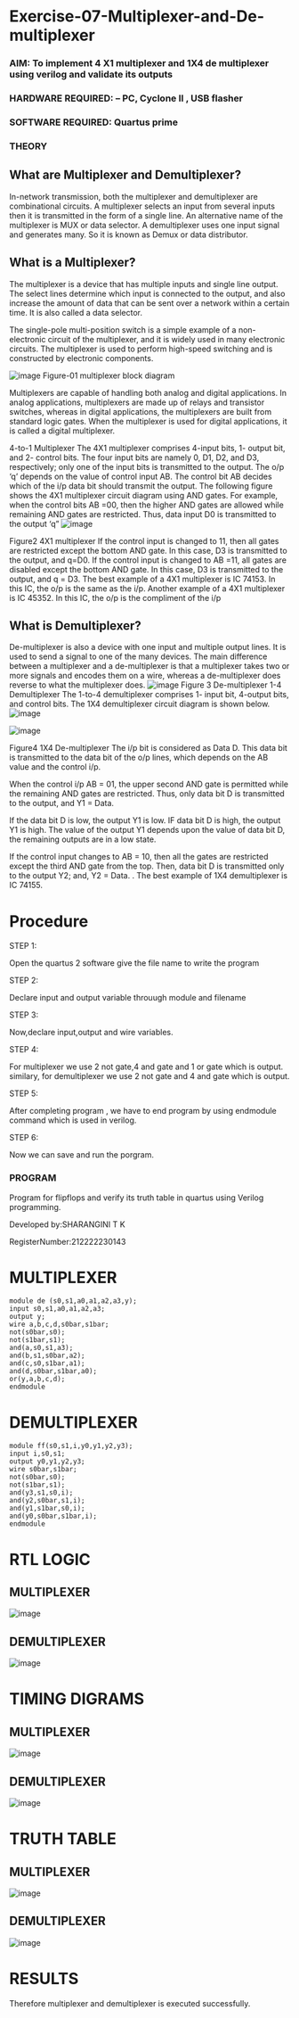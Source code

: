 # Exercise-07-Multiplexer-and-De-multiplexer
### AIM: To implement 4 X1 multiplexer and 1X4 de multiplexer using verilog and validate its outputs
### HARDWARE REQUIRED:  – PC, Cyclone II , USB flasher
### SOFTWARE REQUIRED:   Quartus prime
### THEORY 

## What are Multiplexer and Demultiplexer?
In-network transmission, both the multiplexer and demultiplexer are combinational circuits. A multiplexer selects an input from several inputs then it is transmitted in the form of a single line. An alternative name of the multiplexer is MUX or data selector. A demultiplexer uses one input signal and generates many. So it is known as Demux or data distributor.

## What is a Multiplexer?
The multiplexer is a device that has multiple inputs and single line output. The select lines determine which input is connected to the output, and also increase the amount of data that can be sent over a network within a certain time. It is also called a data selector.

The single-pole multi-position switch is a simple example of a non-electronic circuit of the multiplexer, and it is widely used in many electronic circuits. The multiplexer is used to perform high-speed switching and is constructed by electronic components.

![image](https://user-images.githubusercontent.com/36288975/170912485-73c395c7-23c0-4e78-a53d-a2f0d07d9662.png)
          Figure-01 multiplexer block diagram 

Multiplexers are capable of handling both analog and digital applications. In analog applications, multiplexers are made up of relays and transistor switches, whereas in digital applications, the multiplexers are built from standard logic gates. When the multiplexer is used for digital applications, it is called a digital multiplexer.

4-to-1 Multiplexer
The 4X1 multiplexer comprises 4-input bits, 1- output bit, and 2- control bits. The four input bits are namely 0, D1, D2, and D3, respectively; only one of the input bits is transmitted to the output. The o/p ‘q’ depends on the value of control input AB. The control bit AB decides which of the i/p data bit should transmit the output. The following figure shows the 4X1 multiplexer circuit diagram using AND gates. For example, when the control bits AB =00, then the higher AND gates are allowed while remaining AND gates are restricted. Thus, data input D0 is transmitted to the output ‘q”
![image](https://user-images.githubusercontent.com/36288975/170912568-3598c60a-5035-41f3-b0c4-ccedba13aca5.png)


Figure2 4X1 multiplexer 
If the control input is changed to 11, then all gates are restricted except the bottom AND gate. In this case, D3 is transmitted to the output, and q=D0. If the control input is changed to AB =11, all gates are disabled except the bottom AND gate. In this case, D3 is transmitted to the output, and q = D3. The best example of a 4X1 multiplexer is IC 74153. In this IC, the o/p is the same as the i/p. Another example of a 4X1 multiplexer is IC 45352. In this IC, the o/p is the compliment of the i/p


## What is Demultiplexer?
De-multiplexer is also a device with one input and multiple output lines. It is used to send a signal to one of the many devices. The main difference between a multiplexer and a de-multiplexer is that a multiplexer takes two or more signals and encodes them on a wire, whereas a de-multiplexer does reverse to what the multiplexer does.
![image](https://user-images.githubusercontent.com/36288975/170912606-a30e4b74-1726-4430-b245-2c3c3d9c232d.png)
Figure 3 De-multiplexer 
1-4 Demultiplexer
The 1-to-4 demultiplexer comprises 1- input bit, 4-output bits, and control bits. The 1X4 demultiplexer circuit diagram is shown below.![image](https://user-images.githubusercontent.com/36288975/170912683-00fb746a-1d45-4023-91d1-3a70b841073c.png)

![image](https://user-images.githubusercontent.com/36288975/170912741-7cbd52af-7e0d-4be3-b5c6-6fb9c4eca7c9.png)

Figure4 1X4 De-multiplexer 
The i/p bit is considered as Data D. This data bit is transmitted to the data bit of the o/p lines, which depends on the AB value and the control i/p.

When the control i/p AB = 01, the upper second AND gate is permitted while the remaining AND gates are restricted. Thus, only data bit D is transmitted to the output, and Y1 = Data.

If the data bit D is low, the output Y1 is low. IF data bit D is high, the output Y1 is high. The value of the output Y1 depends upon the value of data bit D, the remaining outputs are in a low state.

If the control input changes to AB = 10, then all the gates are restricted except the third AND gate from the top. Then, data bit D is transmitted only to the output Y2; and, Y2 = Data. . The best example of 1X4 demultiplexer is IC 74155.

 
 
# Procedure

STEP 1:

Open the quartus 2 software give the file name to write the program

STEP 2:

Declare input and output variable throuugh module and filename

STEP 3:

Now,declare input,output and wire variables.

STEP 4:

For multiplexer we use 2 not gate,4 and gate and 1 or gate which is output. similary, for demultiplexer we use 2 not gate and 4 and gate which is output.

STEP 5:

After completing program , we have to end program by using endmodule command which is used in verilog.

STEP 6:

Now we can save and run the porgram.



### PROGRAM 

Program for flipflops  and verify its truth table in quartus using Verilog programming.

Developed by:SHARANGINI T K

RegisterNumber:212222230143  

# MULTIPLEXER
```
module de (s0,s1,a0,a1,a2,a3,y);
input s0,s1,a0,a1,a2,a3;
output y;
wire a,b,c,d,s0bar,s1bar;
not(s0bar,s0);
not(s1bar,s1);
and(a,s0,s1,a3);
and(b,s1,s0bar,a2);
and(c,s0,s1bar,a1);
and(d,s0bar,s1bar,a0);
or(y,a,b,c,d);
endmodule
```
# DEMULTIPLEXER
```
module ff(s0,s1,i,y0,y1,y2,y3);
input i,s0,s1;
output y0,y1,y2,y3;
wire s0bar,s1bar;
not(s0bar,s0);
not(s1bar,s1);
and(y3,s1,s0,i);
and(y2,s0bar,s1,i);
and(y1,s1bar,s0,i);
and(y0,s0bar,s1bar,i);
endmodule
```
# RTL LOGIC  

## MULTIPLEXER

![image](https://github.com/shara56/Exercise-07-Multiplexer-and-De-multiplexer/assets/113497104/676e79d2-a8fb-4ad4-bca1-6691c0104052)

## DEMULTIPLEXER

![image](https://github.com/shara56/Exercise-07-Multiplexer-and-De-multiplexer/assets/113497104/8a9823c6-fe20-4f6d-b700-c8a19c2ba620)

# TIMING DIGRAMS 

## MULTIPLEXER

![image](https://github.com/shara56/Exercise-07-Multiplexer-and-De-multiplexer/assets/113497104/23a5aaf6-b806-48c6-a4aa-af8dca9a03ff)

## DEMULTIPLEXER

![image](https://github.com/shara56/Exercise-07-Multiplexer-and-De-multiplexer/assets/113497104/2adb8d00-27cc-4eeb-92e3-0953c4eb39fc)

# TRUTH TABLE 

## MULTIPLEXER

![image](https://github.com/shara56/Exercise-07-Multiplexer-and-De-multiplexer/assets/113497104/cd892e1e-7bb8-45b4-a8c4-3c426d680b03)

## DEMULTIPLEXER

![image](https://github.com/shara56/Exercise-07-Multiplexer-and-De-multiplexer/assets/113497104/1d7c6e12-69a5-4524-b0f8-46c955e23f83)

# RESULTS 

Therefore multiplexer and demultiplexer is executed successfully.
